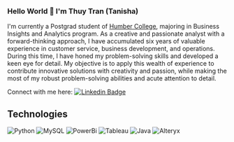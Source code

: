 ### Hello World 👋 I'm Thuy Tran (Tanisha)

I'm currently a Postgrad student of [Humber College](https://humber.ca/), majoring in Business Insights and Analytics program. As a creative and passionate analyst with a forward-thinking approach, I have accumulated six years of valuable experience in customer service, business development, and operations. During this time, I have honed my problem-solving skills and developed a keen eye for detail. My objective is to apply this wealth of experience to contribute innovative solutions with creativity and passion, while making the most of my robust problem-solving abilities and acute attention to detail.

Connect with me here:
[![Linkedin Badge](https://img.shields.io/badge/-tanishatran-blue?style=flat-square&logo=Linkedin&logoColor=white&link=https://www.linkedin.com/in/tanishatran/)](https://www.linkedin.com/in/tanishatran/ )

## Technologies
![Python](https://img.shields.io/badge/-Python-informational?style=flat-square&logo=Python&logoColor=white)
![MySQL](https://img.shields.io/badge/-MySQL-informational?style=flat-square&logo=mysql&logoColor=white)
![PowerBi](https://img.shields.io/badge/-Powerbi-yellow?style=flat-square&logo=PowerBi&logoColor=white)
![Tableau](https://img.shields.io/badge/-Tableau-#89CFF0?style=flat-square&logo=Tableau&logoColor=white)
![Java](https://img.shields.io/badge/-Java-blue?style=flat-square&logo=Java&logoColor=white)
![Alteryx](https://img.shields.io/badge/-Alteryx-black?style=flat-square&logo=Alteryx&logoColor=white)



